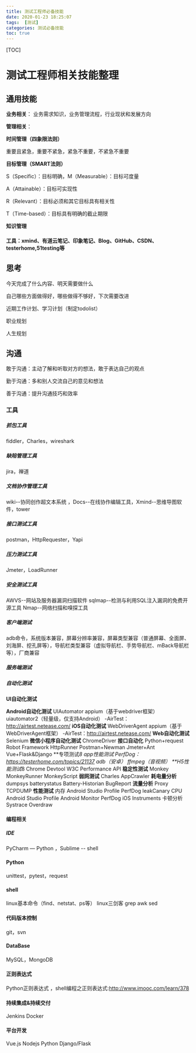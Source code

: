 ```yaml
---
title: 测试工程师必备技能
date: 2020-01-23 18:25:07
tags:  [测试]
categories: 测试必备技能
toc: true
---
```


[TOC]

# 测试工程师相关技能整理

## 通用技能

**业务相关**：
业务需求知识，业务管理流程，行业现状和发展方向

**管理相关**：

**时间管理（四象限法则）**

重要且紧急，重要不紧急，紧急不重要，不紧急不重要

**目标管理（SMART法则）**

S（Specific）：目标明确，M（Measurable）：目标可度量

A（Attainable）：目标可实现性

R（Relevant）：目标必须和其它目标具有相关性

T（Time-based）：目标具有明确的截止期限

**知识管理**

#### 工具：xmind、有道云笔记、印象笔记、Blog、GitHub、CSDN、testerhome,51testing等

## 思考

今天完成了什么内容、明天需要做什么

自己哪些方面做得好，哪些做得不够好，下次需要改进

近期工作计划、学习计划（制定todolist）

职业规划

人生规划

## 沟通

敢于沟通：主动了解和听取对方的想法，敢于表达自己的观点

勤于沟通：多和别人交流自己的意见和想法

善于沟通：提升沟通技巧和效率

### 工具

##### 抓包工具

fiddler，Charles，wireshark

##### 缺陷管理工具

jira，禅道

##### 文档协作管理工具

wiki--协同创作超文本系统 ，Docs--在线协作编辑工具，Xmind--思维导图软件，tower

##### 接口测试工具

postman，HttpRequester，Yapi

##### 压力测试工具

Jmeter，LoadRunner

##### 安全测试工具

AWVS--网站及服务器漏洞扫描软件
sqlmap--检测与利用SQL注入漏洞的免费开源工具
Nmap--网络扫描和嗅探工具

##### 客户端测试

adb命令，系统版本兼容，屏幕分辨率兼容，屏幕类型兼容（普通屏幕、全面屏、刘海屏、挖孔屏等），导航栏类型兼容（虚拟导航栏、手势导航栏、mBack导航栏等），厂商兼容

##### 服务端测试

##### 自动化测试

**UI自动化测试**

**Android自动化测试**
UIAutomator
appium（基于webdriver框架）
uiautomator2（轻量级，仅支持Android） -AirTest：http://airtest.netease.com/
**iOS自动化测试**
WebDriverAgent
appium（基于WebDriverAgent框架） -AirTest：http://airtest.netease.com/
**Web自动化测试**
Selenium
**微信小程序自动化测试**
ChromeDriver
**接口自动化**
Python+request
Robot Framework
HttpRunner
Postman+Newman
Jmeter+Ant
Vue+Flask&Django
**专项测试*8
app性能测试
PerfDog：https://testerhome.com/topics/21137
adb（安卓）
ffmpeg（音视频）
**H5性能测试*8
Chrome Devtool
W3C Performance API
**稳定性测试**
Monkey
MonkeyRunner
MonkeyScript
**弱网测试**
Charles
AppCrawler
**耗电量分析**
dumpsys batterystatus
Battery-Historian
BugReport
**流量分析**
Proxy
TCPDUMP
**性能测试**
内存
Android Studio Profile
PerfDog
leakCanary
CPU
Android Studio Profile
Android Monitor
PerfDog
iOS Instruments
卡顿分析
Systrace
Overdraw

#### 编程相关

##### IDE

PyCharm — Python  ，Sublime -- shell

#### Python

unittest，pytest，request

#### shell

linux基本命令（find、netstat、ps等）
linux三剑客
grep
awk
sed

#### 代码版本控制

git，svn

#### DataBase

MySQL，MongoDB

#### 正则表达式

Python正则表达式  ，shell编程之正则表达式:http://www.imooc.com/learn/378

#### 持续集成&持续交付

Jenkins
Docker

#### 平台开发

Vue.js
Nodejs
Python Django/Flask



 